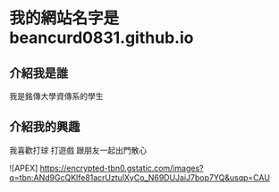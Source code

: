 # 我的網站名字是 beancurd0831.github.io

## 介紹我是誰
我是銘傳大學資傳系的學生

## 介紹我的興趣
我喜歡打球 打遊戲 跟朋友一起出門散心

![APEX] https://encrypted-tbn0.gstatic.com/images?q=tbn:ANd9GcQKlfe81acrUztulXyCo_N69DUJaiJ7bop7YQ&usqp=CAU

